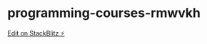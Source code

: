 # programming-courses-rmwvkh

[Edit on StackBlitz ⚡️](https://stackblitz.com/edit/programming-courses-rmwvkh)